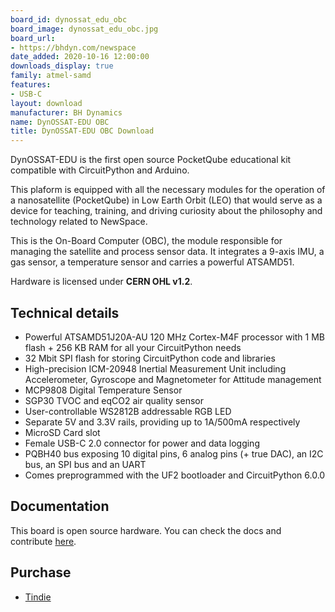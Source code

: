 ```yaml
---
board_id: dynossat_edu_obc
board_image: dynossat_edu_obc.jpg
board_url:
- https://bhdyn.com/newspace
date_added: 2020-10-16 12:00:00
downloads_display: true
family: atmel-samd
features:
- USB-C
layout: download
manufacturer: BH Dynamics
name: DynOSSAT-EDU OBC
title: DynOSSAT-EDU OBC Download
---
```


DynOSSAT-EDU is the first open source PocketQube educational kit compatible with CircuitPython and Arduino.

This plaform is equipped with all the necessary modules for the operation of a nanosatellite (PocketQube)
in Low Earth Orbit (LEO) that would serve as a device for teaching, training, and driving curiosity about the philosophy and technology related to NewSpace.

This is the On-Board Computer (OBC), the module responsible for managing the satellite and process sensor data. It
integrates a 9-axis IMU, a gas sensor, a temperature sensor and carries a powerful ATSAMD51.

Hardware is licensed under **CERN OHL v1.2**.

## Technical details

- Powerful ATSAMD51J20A-AU 120 MHz Cortex-M4F processor with 1 MB flash + 256 KB RAM for all your CircuitPython needs
- 32 Mbit SPI flash for storing CircuitPython code and libraries
- High-precision ICM-20948 Inertial Measurement Unit including Accelerometer, Gyroscope and Magnetometer for Attitude management
- MCP9808 Digital Temperature Sensor
- SGP30 TVOC and eqCO2 air quality sensor
- User-controllable WS2812B addressable RGB LED
- Separate 5V and 3.3V rails, providing up to 1A/500mA respectively
- MicroSD Card slot
- Female USB-C 2.0 connector for power and data logging
- PQBH40 bus exposing 10 digital pins, 6 analog pins (+ true DAC), an I2C bus, an SPI bus and an UART
- Comes preprogrammed with the UF2 bootloader and CircuitPython 6.0.0

## Documentation

This board is open source hardware. You can check the docs and contribute [here](https://github.com/BHDynamics/dynossat-edu-obc).

## Purchase

* [Tindie](https://www.tindie.com/products/21832/)
